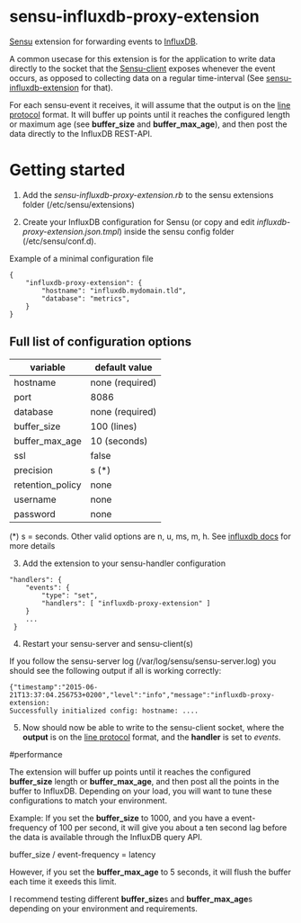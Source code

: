 sensu-influxdb-proxy-extension
==============================

[Sensu](https://sensuapp.org/) extension for forwarding events to [InfluxDB](https://influxdb.com/). 

A common usecase for this extension is for the application to write data directly to the socket that the [Sensu-client](https://sensuapp.org/docs/latest/clients#client-socket-input) exposes whenever the event occurs, as opposed to collecting data on a regular time-interval (See [sensu-influxdb-extension](https://github.com/jhrv/sensu-influxdb-extension/) for that).

For each sensu-event it receives, it will assume that the output is on the [line protocol](https://influxdb.com/docs/v0.9/write_protocols/line.html) format. It will buffer up points until it reaches the configured length or maximum age (see **buffer_size** and **buffer_max_age**), and then post the data directly to the InfluxDB REST-API.

# Getting started

1) Add the *sensu-influxdb-proxy-extension.rb* to the sensu extensions folder (/etc/sensu/extensions)

2) Create your InfluxDB configuration for Sensu (or copy and edit *influxdb-proxy-extension.json.tmpl*) inside the sensu config folder (/etc/sensu/conf.d). 

Example of a minimal configuration file
```
{
    "influxdb-proxy-extension": {
        "hostname": "influxdb.mydomain.tld",
        "database": "metrics",
    }
}
```

## Full list of configuration options

| variable          | default value         |
| ----------------- | --------------------- |
| hostname          |       none (required) |
| port              |                  8086 | 
| database          |       none (required) |
| buffer_size       |           100 (lines) |
| buffer_max_age    |          10 (seconds) |
| ssl               |                 false |
| precision         |                 s (*) |
| retention_policy  |                  none |
| username          |                  none |
| password          |                  none |

(*) s = seconds. Other valid options are n, u, ms, m, h. See [influxdb docs](https://influxdb.com/docs/v0.9/write_protocols/write_syntax.html) for more details


3) Add the extension to your sensu-handler configuration 

```
"handlers": {
    "events": {
        "type": "set",
        "handlers": [ "influxdb-proxy-extension" ]        
    }
    ...
 }

```

4) Restart your sensu-server and sensu-client(s)


If you follow the sensu-server log (/var/log/sensu/sensu-server.log) you should see the following output if all is working correctly:

```
{"timestamp":"2015-06-21T13:37:04.256753+0200","level":"info","message":"influxdb-proxy-extension:
Successfully initialized config: hostname: ....
```

5) Now should now be able to write to the sensu-client socket, where the **output** is on the [line protocol](https://influxdb.com/docs/v0.9/write_protocols/line.html) format, and the **handler** is set to *events*.

#performance

The extension will buffer up points until it reaches the configured **buffer_size** length or **buffer_max_age**, and then post all the points in the buffer to InfluxDB. 
Depending on your load, you will want to tune these configurations to match your environment.

Example:
If you set the **buffer_size** to 1000, and you have a event-frequency of 100 per second, it will give you about a ten second lag before the data is available through the InfluxDB query API.

buffer_size / event-frequency = latency 

However, if you set the **buffer_max_age** to 5 seconds, it will flush the buffer each time it exeeds this limit.

I recommend testing different **buffer_size**s and **buffer_max_age**s depending on your environment and requirements.
